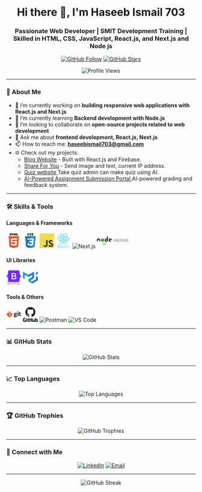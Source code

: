 <h1 align="center">Hi there 👋, I'm Haseeb Ismail 703  </h1>
<h3 align="center">Passionate Web Developer | SMIT Development Training | Skilled in HTML, CSS, JavaScript, React.js, and Next.js and Node js </h3>
<p align="center">
  <a href="https://github.com/Haseebismail703"><img src="https://img.shields.io/github/followers/Haseebismail703?style=social" alt="GitHub Follow"/></a>
  <a href="https://github.com/Haseebismail703?tab=stars"><img src="https://img.shields.io/github/stars/Haseebismail703?style=social" alt="GitHub Stars"/></a>
</p>

<p align="center">
  <img src="https://komarev.com/ghpvc/?username=haseebismail703&label=Profile%20views&color=0e75b6&style=flat" alt="Profile Views" />
</p>

---

### 🚀 About Me

- 🔭 I’m currently working on **building responsive web applications with React.js and Next.js**
- 🌱 I’m currently learning **Backend development with Node.js**
- 👯 I’m looking to collaborate on **open-source projects related to web development**
- 💬 Ask me about **frontend development, React.js, Next.js**
- 📫 How to reach me: **[haseebismail703@gmail.com](mailto:haseebismail703@gmail.com)**
- 🌐 Check out my projects:
  - [Blog Website](https://lucent-basbousa-44a9ce.netlify.app/) - Built with React.js and Firebase.
  - [Share For You](https://shareforyou.netlify.app/) - Send image and text, current IP address.
  - [Quiz website ](https://smit-quiz-front.vercel.app/) Take quiz admin can make quiz using AI.
  - [AI-Powered Assignment Submission Portal ](https://smit-assigment-submission-portal.vercel.app/) AI-powered grading and feedback system.

---

### 🛠️ Skills & Tools

#### Languages & Frameworks
<p>
  <img src="https://raw.githubusercontent.com/devicons/devicon/master/icons/html5/html5-original-wordmark.svg" alt="HTML5" width="40" height="40"/>
  <img src="https://raw.githubusercontent.com/devicons/devicon/master/icons/css3/css3-original-wordmark.svg" alt="CSS3" width="40" height="40"/>
  <img src="https://raw.githubusercontent.com/devicons/devicon/master/icons/javascript/javascript-original.svg" alt="JavaScript" width="40" height="40"/>
  <img src="https://raw.githubusercontent.com/devicons/devicon/master/icons/react/react-original-wordmark.svg" alt="React.js" width="40" height="40"/>
  <img src="https://cdn.worldvectorlogo.com/logos/nextjs-2.svg" alt="Next.js" width="40" height="40"/>
  <img src="https://raw.githubusercontent.com/devicons/devicon/master/icons/nodejs/nodejs-original-wordmark.svg" alt="Node.js" width="40" height="40"/>
  <img src="https://raw.githubusercontent.com/devicons/devicon/master/icons/express/express-original-wordmark.svg" alt="Express.js" width="40" height="40"/>
</p>

#### UI Libraries
<p>
  <img src="https://raw.githubusercontent.com/devicons/devicon/master/icons/bootstrap/bootstrap-plain-wordmark.svg" alt="Bootstrap" width="40" height="40"/>
  <img src="https://raw.githubusercontent.com/devicons/devicon/master/icons/materialui/materialui-original.svg" alt="Material UI" width="40" height="40"/>
</p>

#### Tools & Others
<p>
  <img src="https://raw.githubusercontent.com/devicons/devicon/master/icons/git/git-original-wordmark.svg" alt="Git" width="40" height="40"/>
  <img src="https://raw.githubusercontent.com/devicons/devicon/master/icons/github/github-original-wordmark.svg" alt="GitHub" width="40" height="40"/>
  <img src="https://www.vectorlogo.zone/logos/getpostman/getpostman-icon.svg" alt="Postman" width="40" height="40"/>
  <img src="https://www.vectorlogo.zone/logos/visualstudio_code/visualstudio_code-icon.svg" alt="VS Code" width="40" height="40"/>
</p>

---

### 📊 GitHub Stats

<p align="center">
  <img src="https://github-readme-stats.vercel.app/api?username=haseebismail703&show_icons=true&theme=radical" alt="GitHub Stats" />
</p>

---

### 📈 Top Languages

<p align="center">
  <img src="https://github-readme-stats.vercel.app/api/top-langs/?username=haseebismail703&layout=compact&theme=radical" alt="Top Languages" />
</p>

---

### 🏆 GitHub Trophies

<p align="center">
  <img src="https://github-profile-trophy.vercel.app/?username=haseebismail703&theme=dracula" alt="GitHub Trophies" />
</p>

---

### 🤝 Connect with Me

<p align="center">
  <a href="https://linkedin.com/in/haseebismail" target="_blank"><img src="https://raw.githubusercontent.com/rahuldkjain/github-profile-readme-generator/master/src/images/icons/Social/linked-in-alt.svg" alt="LinkedIn" height="30" width="40" /></a>
  <a href="mailto:haseebismail703@gmail.com"><img src="https://i.pinimg.com/564x/bd/4f/e2/bd4fe2b3f6f3c9c20eb371b53d6d02c9.jpg" alt="Email" height="30" width="40" /></a>
</p>

---

<p align="center">
  <img src="https://github-readme-streak-stats.herokuapp.com/?user=haseebismail703&theme=radical" alt="GitHub Streak" />
</p>
